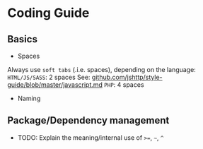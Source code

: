 # Coding Guide

## Basics
 * Spaces

 Always use `soft tabs` (.i.e. spaces), depending on the language:
 `HTML/JS/SASS`: 2 spaces
 See: [github.com/jshttp/style-guide/blob/master/javascript.md](https://github.com/jshttp/style-guide/blob/master/javascript.md)
 `PHP`: 4 spaces

 * Naming

## Package/Dependency management

 * TODO: Explain the meaning/internal use of `>=`, `~`, `^`
